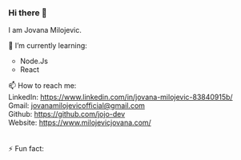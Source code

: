 ### Hi there 👋

I am Jovana Milojevic. 

🌱 I’m currently learning:
<ul >
<li style="list-style-type:circle">Node.Js</li>
<li style="list-style-type:circle">React</li>
  </ul>


📫 How to reach me: <br>
LinkedIn: https://www.linkedin.com/in/jovana-milojevic-83840915b/ <br>
Gmail: jovanamilojevicofficial@gmail.com <br>
Github: https://github.com/jojo-dev <br>
Website: https://www.milojevicjovana.com/ <br>
<br><br>
⚡ Fun fact:


<!--
**jojo-dev/jojo-dev** is a ✨ _special_ ✨ repository because its `README.md` (this file) appears on your GitHub profile.

Here are some ideas to get you started:

- 🔭 I’m currently working on ...
- 🌱 I’m currently learning ...
- 👯 I’m looking to collaborate on ...
- 🤔 I’m looking for help with ...
- 💬 Ask me about ...
- 📫 How to reach me: ...
- 😄 Pronouns: ...
- ⚡ Fun fact: ...
-->
